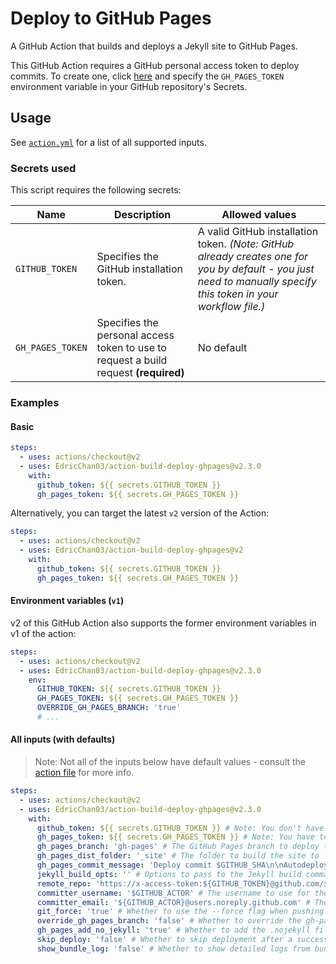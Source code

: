 # Deploy to GitHub Pages

A GitHub Action that builds and deploys a Jekyll site to GitHub Pages.

This GitHub Action requires a GitHub personal access token to deploy commits. To create one, click [here](https://github.com/settings/tokens/new?scopes=public_repo,repo_deployment&description=Token%20for%20Deploy%20GitHub%20Pages%20GitHub%20Action) and specify the `GH_PAGES_TOKEN` environment variable in your GitHub repository's Secrets.

## Usage

See [`action.yml`](./action.yml) for a list of all supported inputs.

### Secrets used

This script requires the following secrets:

Name | Description | Allowed values
---|---|---
 `GITHUB_TOKEN` | Specifies the GitHub installation token. | A valid GitHub installation token. _(Note: GitHub already creates one for you by default - you just need to manually specify this token in your workflow file.)_
 `GH_PAGES_TOKEN` | Specifies the personal access token to use to request a build request **(required)** | No default     | A valid personal access token (create one [here](https://github.com/settings/tokens/new?scopes=public_repo,repo_deployment&description=Token%20for%20Deploy%20GitHub%20Pages%20GitHub%20Action) with the scopes `public_repo` and `repo_deployment` enabled) |

### Examples

#### Basic

```yml
steps:
  - uses: actions/checkout@v2
  - uses: EdricChan03/action-build-deploy-ghpages@v2.3.0
    with:
      github_token: ${{ secrets.GITHUB_TOKEN }}
      gh_pages_token: ${{ secrets.GH_PAGES_TOKEN }}
```

Alternatively, you can target the latest `v2` version of the Action:

```yml
steps:
  - uses: actions/checkout@v2
  - uses: EdricChan03/action-build-deploy-ghpages@v2
    with:
      github_token: ${{ secrets.GITHUB_TOKEN }}
      gh_pages_token: ${{ secrets.GH_PAGES_TOKEN }}
```

#### Environment variables (`v1`)

v2 of this GitHub Action also supports the former environment variables in v1 of the action:

```yml
steps:
  - uses: actions/checkout@v2
  - uses: EdricChan03/action-build-deploy-ghpages@v2.3.0
    env:
      GITHUB_TOKEN: ${{ secrets.GITHUB_TOKEN }}
      GH_PAGES_TOKEN: ${{ secrets.GH_PAGES_TOKEN }}
      OVERRIDE_GH_PAGES_BRANCH: 'true'
      # ...
```

#### All inputs (with defaults)

> Note: Not all of the inputs below have default values - consult the [action file](./action.yml) for more info.

```yml
steps:
  - uses: actions/checkout@v2
  - uses: EdricChan03/action-build-deploy-ghpages@v2.3.0
    with:
      github_token: ${{ secrets.GITHUB_TOKEN }} # Note: You don't have to create this secret - GitHub already does that for you (This input does not have a default value - you have to supply this yourself)
      gh_pages_token: ${{ secrets.GH_PAGES_TOKEN }} # Note: You have to create this yourself - see the "Secrets used" section above for more info (This input does not have a default value - you have to supply this yourself)
      gh_pages_branch: 'gh-pages' # The GitHub Pages branch to deploy the site to
      gh_pages_dist_folder: '_site' # The folder to build the site to
      gh_pages_commit_message: 'Deploy commit $GITHUB_SHA\n\nAutodeployed using $GITHUB_ACTION in $GITHUB_WORKFLOW' # The commit message to use when deploying the site
      jekyll_build_opts: '' # Options to pass to the Jekyll build command.
      remote_repo: 'https://x-access-token:${GITHUB_TOKEN}@github.com/${GITHUB_REPOSITORY}.git' # The repository to deploy the site to
      committer_username: '$GITHUB_ACTOR' # The username to use for the committer of the commit
      committer_email: '${GITHUB_ACTOR}@users.noreply.github.com' # The email to use for the committer of the commit
      git_force: 'true' # Whether to use the --force flag when pushing the commit
      override_gh_pages_branch: 'false' # Whether to override the gh-pages branch on push
      gh_pages_add_no_jekyll: 'true' # Whether to add the .nojekyll file to the deployed site
      skip_deploy: 'false' # Whether to skip deployment after a successful build.
      show_bundle_log: 'false' # Whether to show detailed logs from bundle install command. Useful for debugging broken builds.
```
